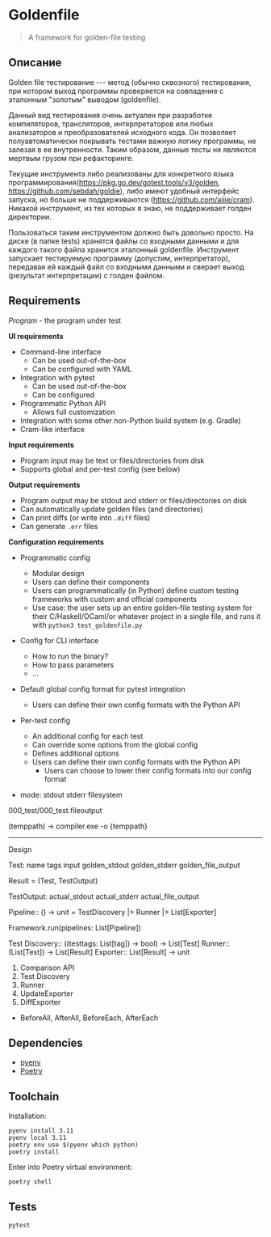 # Goldenfile

> A framework for golden-file testing

## Описание

Golden file тестирование --- метод (обычно сквозного) тестирования, при котором выход программы проверяется на совпадение с эталонным "золотым" выводом (goldenfile).

Данный вид тестирования очень актуален при разработке компиляторов, трансляторов, интерпретаторов или любых анализаторов и преобразователей исходного кода. Он позволяет полуавтоматически покрывать тестами важную логику программы, не залезая в ее внутренности. Таким образом, данные тесты не являются мертвым грузом при рефакторинге.

Текущие инструмента либо реализованы для конкретного языка программирования(https://pkg.go.dev/gotest.tools/v3/golden, https://github.com/sebdah/goldie), либо имеют удобный интерфейс запуска, но больше не поддерживаются (https://github.com/aiiie/cram). Никакой инструмент, из тех которых я знаю, не поддерживает голден директории.

Пользоваться таким инструментом должно быть довольно просто. На диске (в папке tests) хранятся файлы со входными данными и для каждого такого файла хранится эталонный goldenfile. Инструмент запускает тестируемую программу (допустим, интерпретатор), передавая ей каждый файл со входными данными и сверает выход (результат интерпретации) с голден файлом.

## Requirements

_Program_ - the program under test

**UI requirements**

* Command-line interface
    * Can be used out-of-the-box
    * Can be configured with YAML
* Integration with pytest
    * Can be used out-of-the-box
    * Can be configured
* Programmatic Python API
    * Allows full customization
* Integration with some other non-Python build system (e.g. Gradle)
* Cram-like interface

**Input requirements**

* Program input may be text or files/directories from disk
* Supports global and per-test config (see below)

**Output requirements**

* Program output may be stdout and stderr or files/directories on disk
* Can automatically update golden files (and directories)
* Can print diffs (or write into `.diff` files)
* Can generate `.err` files

**Configuration requirements**

* Programmatic config
    * Modular design
    * Users can define their components
    * Users can programmatically (in Python) define custom testing frameworks with custom and official components
    * Use case: the user sets up an entire golden-file testing system for their C/Haskell/OCaml/or whatever project in a single file, and runs it with `python3 test_goldenfile.py`
* Config for CLI interface
    * How to run the binary?
    * How to pass parameters
    * ...
* Default global config format for pytest integration
    * Users can define their own config formats with the Python API
* Per-test config
    * An additional config for each test
    * Can override some options from the global config
    * Defines additional options
    * Users can define their own config formats with the Python API
        * Users can choose to lower their config formats into our config format

* mode: stdout stderr filesystem

000_test/000_test.fileoutput

(temppath) -> compiler.exe -o {temppath}

----------------------
Design

Test:
    name
    tags
    input
    golden_stdout
    golden_stderr
    golden_file_output

Result = (Test, TestOutput)

TestOutput:
    actual_stdout
    actual_stderr
    actual_file_output

Pipeline:: () -> unit = TestDiscovery |> Runner |> List[Exporter]

Framework.run(pipelines: List[Pipeline])

Test Discovery:: ((testtags: List[tag]) -> bool) -> List[Test]
Runner:: (List[Test]) -> List[Result]
Exporter:: List[Result] -> unit

1. Comparison API
2. Test Discovery
3. Runner
4. UpdateExporter
5. DiffExporter

* BeforeAll, AfterAll, BeforeEach, AfterEach

## Dependencies

* [pyenv](https://github.com/pyenv/pyenv)
* [Poetry](https://python-poetry.org/docs/#installing-with-the-official-installer)

## Toolchain

Installation:

```shell
pyenv install 3.11
pyenv local 3.11
poetry env use $(pyenv which python)
poetry install
```

Enter into Poetry virtual environment:

```shell
poetry shell
```

## Tests

```shell
pytest
```
